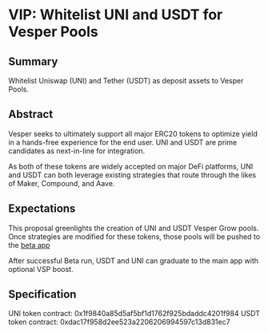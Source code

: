 # VIP: Whitelist UNI and USDT for Vesper Pools
## Summary
Whitelist Uniswap (UNI) and Tether (USDT) as deposit assets to Vesper Pools.

## Abstract
Vesper seeks to ultimately support all major ERC20 tokens to optimize yield in a hands-free experience for the end user. UNI and USDT are prime candidates as next-in-line for integration.

As both of these tokens are widely accepted on major DeFi platforms, UNI and USDT can both leverage existing strategies that route through the likes of Maker, Compound, and Aave.
## Expectations
This proposal greenlights the creation of UNI and USDT Vesper Grow pools. Once strategies are modified for these tokens, those pools will be pushed to the [beta app](https://app.vesperdev.net)

After successful Beta run, USDT and UNI can graduate to the main app with optional VSP boost.
## Specification
UNI token contract: 0x1f9840a85d5af5bf1d1762f925bdaddc4201f984
USDT token contract: 0xdac17f958d2ee523a2206206994597c13d831ec7
